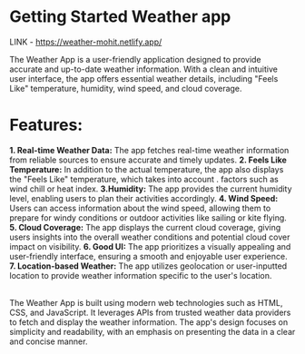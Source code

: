 # Getting Started Weather app
LINK - https://weather-mohit.netlify.app/

The Weather App is a user-friendly application designed to provide accurate and up-to-date weather information. With a clean and intuitive user interface, the app offers essential weather details, including "Feels Like" temperature, humidity, wind speed, and cloud coverage.

# Features:
**1. Real-time Weather Data:** The app fetches real-time weather information from reliable sources to ensure accurate and timely updates.
**2. Feels Like Temperature:** In addition to the actual temperature, the app also displays the "Feels Like" temperature, which takes into account . factors such as wind chill or heat index.
**3.Humidity:** The app provides the current humidity level, enabling users to plan their activities accordingly.
**4. Wind Speed:** Users can access information about the wind speed, allowing them to prepare for windy conditions or outdoor activities like sailing or kite flying.
**5. Cloud Coverage:** The app displays the current cloud coverage, giving users insights into the overall weather conditions and potential cloud cover impact on visibility.
**6. Good UI:** The app prioritizes a visually appealing and user-friendly interface, ensuring a smooth and enjoyable user experience.
**7. Location-based Weather:** The app utilizes geolocation or user-inputted location to provide weather information specific to the user's location.

<br> The Weather App is built using modern web technologies such as HTML, CSS, and JavaScript. It leverages APIs from trusted weather data providers to fetch and display the weather information. The app's design focuses on simplicity and readability, with an emphasis on presenting the data in a clear and concise manner.

